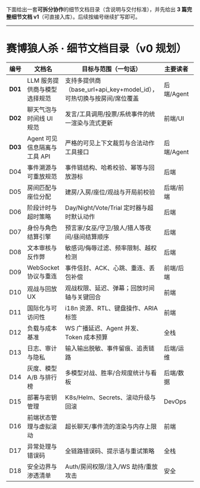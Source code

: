 下面给出一套**可拆分协作**的细节文档目录（含说明与交付标准），并先给出 **3 篇完整细节文档 v1**（可直接入库）。后续按编号继续扩写即可。

---

# 赛博狼人杀 · 细节文档目录（v0 规划）

| 编号      | 文档名                 | 目标与范围（一句话）                                         | 主要读者     | 交付标准               |
| ------- | ------------------- | -------------------------------------------------- | -------- | ------------------ |
| **D01** | LLM 服务提供商与模型选择规范    | 支持多提供商（base\_url+api\_key+model\_id），可热切换与按房间/席位覆盖 | 后端/Agent | API+Schema+权限+审计   |
| **D02** | 聊天气泡与时间线 UI 规范      | 发言/工具调用/投票/系统事件的统一渲染与流式更新                          | 前端/UI    | 组件 API + 状态机 + 无障碍 |
| **D03** | Agent 可见信息隔离与工具 API | 严格的可见上下文裁剪与合法动作工具接口                                | 后端/Agent | 工具契约+错误码+审计        |
| D04     | 事件溯源与可重放规范          | 事件链结构、哈希校验、幂等与回放游标                                 | 后端       | 表/索引+回放接口          |
| D05     | 房间匹配与座位分配           | 建房/入房/座位/观战与开局前校验                                  | 后端/前端    | REST/WS 流程+边界用例    |
| D06     | 阶段计时与超时策略           | Day/Night/Vote/Trial 定时器与超时默认动作                    | 后端       | 计时事件+恢复机制          |
| D07     | 身份与角色结算引擎           | 预言家/女巫/守卫/狼人/猎人等夜间/昼间结算顺序                          | 后端       | 规则表+单测边界           |
| D08     | 文本审核与反作弊            | 敏感词/侮辱过滤、频率限制、越权检测                                 | 后端       | 策略与阈值+观测指标         |
| D09     | WebSocket 协议与重连     | 事件信封、ACK、心跳、重连、丢包补偿                                | 前端/后端    | 协议文档+时序图           |
| D10     | 观战与回放 UX            | 观战权限、延迟、弹幕；回放时间轴与关键回合                              | 前端       | 组件协议+性能指标          |
| D11     | 国际化与可访问性            | i18n 资源、RTL、键盘操作、ARIA 标签                           | 前端       | a11y 清单+快照测试       |
| D12     | 负载与成本基准             | WS 广播延迟、Agent 并发、Token 成本预算                        | 全栈       | 基准脚本+仪表板           |
| D13     | 日志、审计与隐私            | 输入输出脱敏、事件留痕、追责链路                                   | 后端/运维    | 日志格式+留存策略          |
| D14     | 灰度、模型 A/B 与排行榜      | 多模型对战、胜率/合规度统计与看板                                  | 后端/数据    | 统计口径+报表结构          |
| D15     | 部署与密钥管理             | K8s/Helm、Secrets、滚动升级与回滚                           | DevOps   | 清单与演练手册            |
| D16     | 前端状态管理与虚拟滚动         | 超长聊天/事件流的渲染与内存上限                                   | 前端       | 性能准线+压测脚本          |
| D17     | 异常处理与错误码            | 全链路错误码、提示语与重试策略                                    | 全栈       | 枚举+终端文案            |
| D18     | 安全边界与渗透清单           | Auth/房间权限/注入/WS 劫持/重放攻击                            | 安全       | 检查表+修复策略           |
